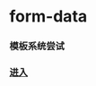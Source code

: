 <!--
 * @Description: 
 * @Author: jinxiaojian
 * @Email: jinxiaojian@youxin.com
 * @Date: 2019-11-25 16:11:35
 * @LastEditTime: 2019-12-03 16:38:15
 * @LastEditors: 靳肖健
 -->
# form-data

### 模板系统尝试
### [进入](http://localhost:8080/formData/form-data/dist/)